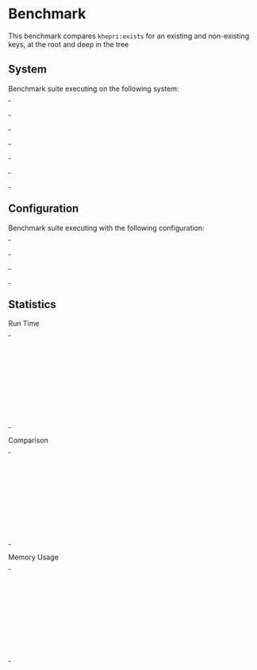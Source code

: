 
# Benchmark

This benchmark compares `khepri:exists` for an existing and non-existing keys, at the root and deep in the tree


## System

Benchmark suite executing on the following system:

<table style="width: 1%">
  <tr>
    <th style="width: 1%; white-space: nowrap">Operating System</th>
    <td>Linux</td>
  </tr><tr>
    <th style="white-space: nowrap">CPU Information</th>
    <td style="white-space: nowrap">Intel(R) Xeon(R) CPU @ 2.80GHz</td>
  </tr><tr>
    <th style="white-space: nowrap">Number of Available Cores</th>
    <td style="white-space: nowrap">8</td>
  </tr><tr>
    <th style="white-space: nowrap">Available Memory</th>
    <td style="white-space: nowrap">7.76 GB</td>
  </tr><tr>
    <th style="white-space: nowrap">Elixir Version</th>
    <td style="white-space: nowrap">1.12.3</td>
  </tr><tr>
    <th style="white-space: nowrap">Erlang Version</th>
    <td style="white-space: nowrap">24.1.7</td>
  </tr>
</table>

## Configuration

Benchmark suite executing with the following configuration:

<table style="width: 1%">
  <tr>
    <th style="width: 1%">:time</th>
    <td style="white-space: nowrap">3 s</td>
  </tr><tr>
    <th>:parallel</th>
    <td style="white-space: nowrap">1</td>
  </tr><tr>
    <th>:warmup</th>
    <td style="white-space: nowrap">100 ms</td>
  </tr>
</table>

## Statistics




Run Time

<table style="width: 1%">
  <tr>
    <th>Name</th>
    <th style="text-align: right">IPS</th>
    <th style="text-align: right">Average</th>
    <th style="text-align: right">Devitation</th>
    <th style="text-align: right">Median</th>
    <th style="text-align: right">99th&nbsp;%</th>
  </tr>

  <tr>
    <td style="white-space: nowrap">does_not_exist_root</td>
    <td style="white-space: nowrap; text-align: right">308.07 K</td>
    <td style="white-space: nowrap; text-align: right">3.25 &micro;s</td>
    <td style="white-space: nowrap; text-align: right">&plusmn;1642.33%</td>
    <td style="white-space: nowrap; text-align: right">2.86 &micro;s</td>
    <td style="white-space: nowrap; text-align: right">6.78 &micro;s</td>
  </tr>

  <tr>
    <td style="white-space: nowrap">exists_root</td>
    <td style="white-space: nowrap; text-align: right">303.31 K</td>
    <td style="white-space: nowrap; text-align: right">3.30 &micro;s</td>
    <td style="white-space: nowrap; text-align: right">&plusmn;1689.94%</td>
    <td style="white-space: nowrap; text-align: right">2.91 &micro;s</td>
    <td style="white-space: nowrap; text-align: right">6.57 &micro;s</td>
  </tr>

  <tr>
    <td style="white-space: nowrap">does_not_exist_5deep</td>
    <td style="white-space: nowrap; text-align: right">293.71 K</td>
    <td style="white-space: nowrap; text-align: right">3.40 &micro;s</td>
    <td style="white-space: nowrap; text-align: right">&plusmn;811.78%</td>
    <td style="white-space: nowrap; text-align: right">3.14 &micro;s</td>
    <td style="white-space: nowrap; text-align: right">6.78 &micro;s</td>
  </tr>

  <tr>
    <td style="white-space: nowrap">exists_5deep</td>
    <td style="white-space: nowrap; text-align: right">279.81 K</td>
    <td style="white-space: nowrap; text-align: right">3.57 &micro;s</td>
    <td style="white-space: nowrap; text-align: right">&plusmn;1522.78%</td>
    <td style="white-space: nowrap; text-align: right">3.23 &micro;s</td>
    <td style="white-space: nowrap; text-align: right">5.30 &micro;s</td>
  </tr>

  <tr>
    <td style="white-space: nowrap">does_not_exist_10deep</td>
    <td style="white-space: nowrap; text-align: right">263.86 K</td>
    <td style="white-space: nowrap; text-align: right">3.79 &micro;s</td>
    <td style="white-space: nowrap; text-align: right">&plusmn;997.22%</td>
    <td style="white-space: nowrap; text-align: right">3.45 &micro;s</td>
    <td style="white-space: nowrap; text-align: right">6.76 &micro;s</td>
  </tr>

  <tr>
    <td style="white-space: nowrap">exists_10deep</td>
    <td style="white-space: nowrap; text-align: right">257.47 K</td>
    <td style="white-space: nowrap; text-align: right">3.88 &micro;s</td>
    <td style="white-space: nowrap; text-align: right">&plusmn;1689.46%</td>
    <td style="white-space: nowrap; text-align: right">3.46 &micro;s</td>
    <td style="white-space: nowrap; text-align: right">6.55 &micro;s</td>
  </tr>

</table>


Comparison

<table style="width: 1%">
  <tr>
    <th>Name</th>
    <th style="text-align: right">IPS</th>
    <th style="text-align: right">Slower</th>
  <tr>
    <td style="white-space: nowrap">does_not_exist_root</td>
    <td style="white-space: nowrap;text-align: right">308.07 K</td>
    <td>&nbsp;</td>
  </tr>

  <tr>
    <td style="white-space: nowrap">exists_root</td>
    <td style="white-space: nowrap; text-align: right">303.31 K</td>
    <td style="white-space: nowrap; text-align: right">1.02x</td>
  </tr>

  <tr>
    <td style="white-space: nowrap">does_not_exist_5deep</td>
    <td style="white-space: nowrap; text-align: right">293.71 K</td>
    <td style="white-space: nowrap; text-align: right">1.05x</td>
  </tr>

  <tr>
    <td style="white-space: nowrap">exists_5deep</td>
    <td style="white-space: nowrap; text-align: right">279.81 K</td>
    <td style="white-space: nowrap; text-align: right">1.1x</td>
  </tr>

  <tr>
    <td style="white-space: nowrap">does_not_exist_10deep</td>
    <td style="white-space: nowrap; text-align: right">263.86 K</td>
    <td style="white-space: nowrap; text-align: right">1.17x</td>
  </tr>

  <tr>
    <td style="white-space: nowrap">exists_10deep</td>
    <td style="white-space: nowrap; text-align: right">257.47 K</td>
    <td style="white-space: nowrap; text-align: right">1.2x</td>
  </tr>

</table>



Memory Usage

<table style="width: 1%">
  <tr>
    <th>Name</th>
    <th style="text-align: right">Memory</th>
    <th style="text-align: right">Factor</th>
  </tr>
  <tr>
    <td style="white-space: nowrap">does_not_exist_root</td>
    <td style="white-space: nowrap">856.00 B</td>
    <td>&nbsp;</td>
  </tr>
    <tr>
    <td style="white-space: nowrap">exists_root</td>
    <td style="white-space: nowrap">928 B</td>
    <td>1.08x</td>
  </tr>
    <tr>
    <td style="white-space: nowrap">does_not_exist_5deep</td>
    <td style="white-space: nowrap">920.00 B</td>
    <td>1.07x</td>
  </tr>
    <tr>
    <td style="white-space: nowrap">exists_5deep</td>
    <td style="white-space: nowrap">992 B</td>
    <td>1.16x</td>
  </tr>
    <tr>
    <td style="white-space: nowrap">does_not_exist_10deep</td>
    <td style="white-space: nowrap">1000 B</td>
    <td>1.17x</td>
  </tr>
    <tr>
    <td style="white-space: nowrap">exists_10deep</td>
    <td style="white-space: nowrap">992 B</td>
    <td>1.16x</td>
  </tr>
</table>


